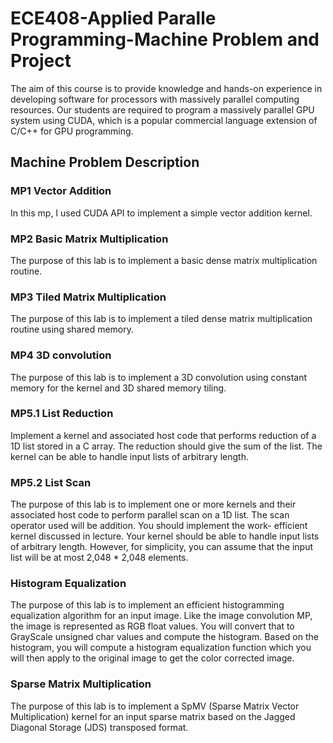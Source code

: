 # ECE408-Applied Paralle Programming-Machine Problem and Project

The aim of this course is to provide knowledge and hands-on experience in developing software for processors with massively parallel computing resources. Our students are required to program a massively parallel GPU system using CUDA, which is a popular commercial language extension of C/C++ for GPU programming. 

## Machine Problem Description 
### MP1 Vector Addition 
In this mp, I used CUDA API to implement a simple vector addition kernel. 

### MP2 Basic Matrix Multiplication 
The purpose of this lab is to implement a basic dense matrix multiplication routine.

### MP3 Tiled Matrix Multiplication
The purpose of this lab is to implement a tiled dense matrix multiplication routine using shared memory.

### MP4 3D convolution
The purpose of this lab is to implement a 3D convolution using constant memory for the kernel and 3D shared memory tiling.

### MP5.1 List Reduction 
Implement a kernel and associated host code that performs reduction of a 1D list stored in a C array. The reduction should give the sum of the list. The kernel can be able to handle input lists of arbitrary length.

### MP5.2 List Scan
The purpose of this lab is to implement one or more kernels and their associated host code to perform parallel scan on a 1D list. The scan operator used will be addition. You should implement the work- efficient kernel discussed in lecture. Your kernel should be able to handle input lists of arbitrary length. However, for simplicity, you can assume that the input list will be at most 2,048 * 2,048 elements.

### Histogram Equalization 
The purpose of this lab is to implement an efficient histogramming equalization algorithm for an input image. Like the image convolution MP, the image is represented as RGB float values. You will convert that to GrayScale unsigned char values and compute the histogram. Based on the histogram, you will compute a histogram equalization function which you will then apply to the original image to get the color corrected image.

### Sparse Matrix Multiplication 
The purpose of this lab is to implement a SpMV (Sparse Matrix Vector Multiplication) kernel for an input sparse matrix based on the Jagged Diagonal Storage (JDS) transposed format.

